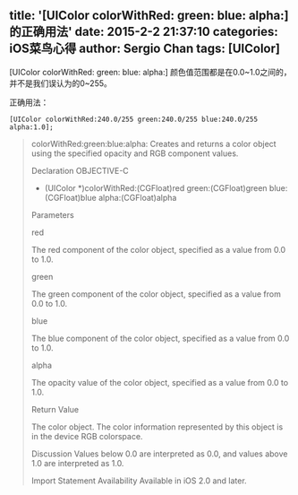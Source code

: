 title: '[UIColor colorWithRed: green: blue: alpha:] 的正确用法'
date: 2015-2-2 21:37:10
categories: iOS菜鸟心得
author: Sergio Chan
tags: [UIColor]
---

[UIColor colorWithRed: green: blue: alpha:] 颜色值范围都是在0.0~1.0之间的，并不是我们误认为的0~255。

正确用法：

```
[UIColor colorWithRed:240.0/255 green:240.0/255 blue:240.0/255 alpha:1.0];
```

> colorWithRed:green:blue:alpha:
> Creates and returns a color object using the specified opacity and RGB component values.
> 
> Declaration
> OBJECTIVE-C
> + (UIColor *)colorWithRed:(CGFloat)red
> green:(CGFloat)green
> blue:(CGFloat)blue
> alpha:(CGFloat)alpha
> 
> Parameters
> 
> red
> 
> The red component of the color object, specified as a value from 0.0 to 1.0.
> 
> green
> 
> The green component of the color object, specified as a value from 0.0 to 1.0.
> 
> blue
> 
> The blue component of the color object, specified as a value from 0.0 to 1.0.
> 
> alpha
> 
> The opacity value of the color object, specified as a value from 0.0 to 1.0.
> 
> Return Value
> 
> The color object. The color information represented by this object is in the device RGB colorspace.
> 
> Discussion
> Values below 0.0 are interpreted as 0.0, and values above 1.0 are interpreted as 1.0.
> 
> Import Statement
> Availability
> Available in iOS 2.0 and later.

